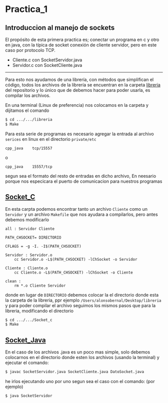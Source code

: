 
# Practica_1
## Introduccion al manejo de sockets
El propósito de esta primera practica es; conectar un programa en c y otro en java, con la típica de socket conexión de cliente servidor, pero en este caso por protocolo TCP.
  * Cliente.c con SocketServidor.java
  * Servidor.c con SocketCliente.java
____
Para esto nos ayudamos de una librería, con métodos que simplifican el código, todos los archivos de la librería se encuentran en la carpeta [libreria](https://github.com/BernalSerAlonso/sistemas_Distribuidos/tree/main/Practica_1/Libreria) del repositorio y lo único que de debemos hacer para poder usarla, es compilar los archivos.

En una terminal (Linux de preferencia) nos colocamos en la carpeta y dijitamos el comando 
```bash
$ cd .../.../libreria
$ Make
```
Para esta serie de programas es necesario agregar la entrada al archivo `serices` en linux en el directorio `private/etc`
```
cpp_java    tcp/15557
```
o
```
cpp_java    15557/tcp
```
segun sea el formato del resto de entradas en dicho archivo, En neesario porque nos especicara el puerto de comunicacion para nuestros programas

## [Socket_C](https://github.com/BernalSerAlonso/sistemas_Distribuidos/tree/main/Practica_1/Socket._C)
En esta carpta podemos encontrar tanto un archivo `Cliente` como un `Servidor` y un archivo `Makefile` que nos ayudara a compilarlos, pero antes debemos modificarlo 
```
all : Servidor Cliente

PATH_CHSOCKET= DIRECTORIO

CFLAGS = -g -I. -I$(PATH_CHSOCKET)

Servidor : Servidor.o
	cc Servidor.o -L$(PATH_CHSOCKET) -lChSocket -o Servidor

Cliente : Cliente.o
	cc Cliente.o -L$(PATH_CHSOCKET) -lChSocket -o Cliente

clean :
	rm *.o Cliente Servidor
```
donde en lugar de `DIRECTORIO` debemos colocar la el directorio donde esta la carpeta de la libreria, ppr ejemplo `/Users/alonsobernal/Desktop/libreria`
y para poder compilar el archivo seguimos los mismos pasos que para la libreria, modificando el directorio
```bash
$ cd .../.../Socket_c
$ Make
```

## [Socket_Java](https://github.com/BernalSerAlonso/sistemas_Distribuidos/tree/main/Practica_1/Socket_Java)
En el caso de los archivos .java es un poco mas simple, solo debemos colocarnos en el directorio donde esten los archivos (usando la terminal) y ejecutar el comando:
```bash
$ javac SocketServidor.java SocketCliente.java DatoSocket.java
```
he irlos ejecutando uno por uno segun sea el caso con el comando: (por ejemplo)
```bash
$ java SocketServidor
```
